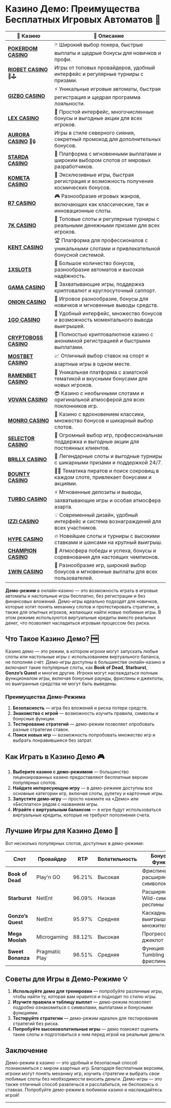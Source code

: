 # Казино Демо: Преимущества Бесплатных Игровых Автоматов 🎰
| 🎰 Казино          | 🔑 Описание                                                                                 |
|--------------------|---------------------------------------------------------------------------------------------|
| **[POKERDOM CASINO](https://brandplay.link/Bxg7SC7H)** | 🃏 Широкий выбор покера, быстрые выплаты и щедрые бонусы для новичков и профи.      |
| **[RIOBET CASINO](https://brandplay.link/dtx89f2L)** 🌟🕹️ | Игры от топовых провайдеров, удобный интерфейс и регулярные турниры с призами.   |
| **[GIZBO CASINO](https://gizbo-tea02.com/c8e962e89)** | ⚡ Уникальные игровые автоматы, быстрая регистрация и щедрая программа лояльности.  |
| **[LEX CASINO](https://brandplay.link/2HFTmBc8)** | 🎲 Простой интерфейс, многочисленные бонусы и выгодные акции для всех игроков.       |
| **[AURORA CASINO](https://10trafic-stat2.com/click/668546566bcc6313411604c7/6766/15114/subaccount?promocode=PROMOLB)** 🌌🔒 | Игры в стиле северного сияния, секретный промокод для дополнительных бонусов.       |
| **[STARDA CASINO](https://brandplay.link/cpFQbWKn)** | 💫 Платформа с мгновенными выплатами и широким выбором слотов от мировых разработчиков.|
| **[KOMETA CASINO](https://brandplay.link/tLG15CCb)** | 🚀 Эксклюзивные игры, быстрая регистрация и возможность получения космических бонусов. |
| **[R7 CASINO](https://brandplay.link/zPmNmTWG)** | 🎮 Разнообразие игровых жанров, включающих как классические, так и инновационные слоты. |
| **[7K CASINO](https://brandplay.link/dd46bNgD)** | 🎰 Топовые слоты и регулярные турниры с реальными денежными призами для всех игроков.   |
| **[KENT CASINO](https://brandplay.link/tj7BwCb4)** | 🏆 Платформа для профессионалов с уникальными слотами и привлекательной бонусной системой.|
| **[1XSLOTS](https://brandplay.link/R4xfxqdm)** | 🎁 Большое количество бонусов, разнообразие автоматов и высокая надёжность.            |
| **[GAMA CASINO](https://brandplay.link/zrZpLFTP)** | 🎲 Захватывающие игры, поддержка криптовалют и круглосуточный саппорт.                  |
| **[ONION CASINO](https://obclk001-2d.top/click?offer_id=986&partner_id=10542&landing_id=1798&utm_medium=affiliate&sub_1=oncasino3)** | 🎰 Игровое разнообразие, бонусы для новичков и мгновенные выводы средств.            |
| **[1GO CASINO](https://1go-ircp01.com/ce015f410)** | 🌟 Удобный интерфейс, множество бонусов и возможность моментального вывода выигрышей. |
| **[CRYPTOBOSS CASINO](https://cryptobossc.online/d847bcfa9)** | 🚀 Полностью криптовалютное казино с анонимной регистрацией и быстрыми выплатами.       |
| **[MOSTBET CASINO](https://ktbtis024ifqfn0mst.com/beQs)** | 📈 Отличный выбор ставок на спорт и азартные игры в одном месте.                      |
| **[RAMENBET CASINO](https://get.saltyram.com/ru/registration?apkpop=0&partner=p24970p3296034p5526)** | 🍜 Уникальная платформа с азиатской тематикой и вкусными бонусами для новых игроков. |
| **[VOVAN CASINO](https://vovan.site/d098ab058)** | 😎 Казино с необычными слотами и оригинальной атмосферой для всех поклонников игр.   |
| **[MONRO CASINO](https://mnr-ircp01.com/c3ce72a2c)** | 💃 Казино с вдохновением классики, множество бонусов и шикарный выбор слотов.        |
| **[SELECTOR CASINO](https://gosel.vc/SELVK)** | 🎯 Огромный выбор игр, профессиональная поддержка и выгодные акции для постоянных клиентов.|
| **[BRILLX CASINO](https://brillx.uno/BRIVK)** | 💎 Легендарные слоты и выгодные турниры с шикарными призами и поддержкой 24/7.        |
| **[BOUNTY CASINO](https://bounty-casino.de/BOVK)** | 🏴‍☠️ Тематика пиратов и поиск сокровищ в каждом слоте, привлекает бонусами и акциями. |
| **[TURBO CASINO](https://turbo-casino.cc/TURVK)** | ⚡ Мгновенные депозиты и выводы, захватывающие игры и особая атмосфера азарта.       |
| **[IZZI CASINO](https://izzi-fr03.com/ca7c8a7b7)** | 💡 Современный дизайн, удобный интерфейс и система вознаграждений для всех участников. |
| **[HYPE CASINO](https://hypekaz.com/dc2f44ad0)** | 🔥 Новейшие слоты и турниры с высокими ставками и шансами на крупный выигрыш.        |
| **[CHAMPION CASINO](https://champcasino.ink/pobeda/doa-hats?p80412p305331p112c)** | 🏅 Атмосфера победы и успеха, бонусы и соревнования для настоящих чемпионов.         |
| **[1WIN CASINO](https://brandplay.link/6F5VqbyZ)** | 🎲 Разнообразие игр, широкий выбор бонусов и мгновенные выплаты для всех пользователей.|

**Демо-режим** в онлайн-казино — это возможность играть в игровые автоматы и настольные игры бесплатно, без регистрации и без финансовых вложений. Демо-игры идеально подходят для новичков, которые хотят понять механику слотов и протестировать стратегии, а также для опытных игроков, желающих найти новые любимые игры. В этом режиме используются виртуальные кредиты вместо реальных денег, что позволяет насладиться игровым процессом без риска.

## Что Такое Казино Демо? 🆓

Казино демо — это режим, в котором игроки могут запускать любые слоты или настольные игры с использованием виртуального баланса, не пополняя счёт. Демо-игры доступны в большинстве онлайн-казино и включают такие популярные слоты, как **Book of Dead**, **Starburst**, **Gonzo’s Quest** и многие другие. Игроки могут наслаждаться полным функционалом игры, включая бонусные раунды, фриспины и джекпоты, но выигранные средства не могут быть выведены.

### Преимущества Демо-Режима

1. **Безопасность** — игра без вложений и риска потери средств.
2. **Знакомство с игрой** — возможность изучить правила, символы и бонусные функции.
3. **Тестирование стратегий** — демо-режим позволяет опробовать разные стратегии ставок.
4. **Поиск новых игр** — возможность попробовать множество игр и выбрать понравившиеся без затрат.

## Как Играть в Казино Демо 🎮

1. **Выберите казино с демо-режимом** — большинство лицензированных казино предоставляют бесплатные версии популярных слотов.
2. **Найдите интересующую игру** — в демо-режиме доступны все основные категории игр, включая слоты, рулетку и карточные игры.
3. **Запустите демо-игру** — просто нажмите на «Демо» или «Бесплатно» рядом с названием игры.
4. **Играйте с виртуальным балансом** — в игре будут использоваться виртуальные кредиты, которые не требуют пополнения счета.

## Лучшие Игры для Казино Демо 🎲

Вот несколько популярных слотов, доступных в демо-режиме:

| Слот                   | Провайдер          | RTP        | Волатильность      | Бонусные Функции                    |
|------------------------|--------------------|------------|--------------------|-------------------------------------|
| **Book of Dead**       | Play'n GO          | 96.21%     | Высокая           | Фриспины с расширяющимся символом   |
| **Starburst**          | NetEnt             | 96.09%     | Низкая            | Расширяющиеся Wild-символы и респины|
| **Gonzo’s Quest**      | NetEnt             | 95.97%     | Средняя           | Каскадные выигрыши и множители      |
| **Mega Moolah**        | Microgaming        | 88.12%     | Высокая           | Прогрессивный джекпот              |
| **Sweet Bonanza**      | Pragmatic Play     | 96.51%     | Средняя           | Функция Tumbling и фриспины         |

## Советы для Игры в Демо-Режиме 💡

1. **Используйте демо для тренировки** — попробуйте различные игры, чтобы найти ту, которая вам нравится и подходит по стилю игры.
2. **Изучите правила и таблицу выплат** — демо-режим позволяет подробно ознакомиться с символами, выплатами и бонусными функциями.
3. **Тестируйте стратегии** — демо-режим идеален для тестирования стратегий без риска.
4. **Попробуйте высоковолатильные игры** — демо поможет оценить такие слоты и подготовиться к ним перед игрой на реальные деньги.

## Заключение

Демо-режим в казино — это удобный и безопасный способ познакомиться с миром азартных игр. Благодаря бесплатным версиям, игроки могут понять механику игр, изучить стратегии и выбрать свои любимые слоты без необходимости вносить деньги. Демо-игры — это также отличный способ развлечься и расслабиться, не беспокоясь о ставках. Попробуйте демо-режим в любимом казино и наслаждайтесь игрой!

---

